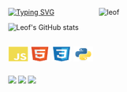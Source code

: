 [![Typing SVG](https://readme-typing-svg.demolab.com?font=Fira+Code&pause=1000&color=09C82A&random=false&width=435&lines=Hello!!+My+name+is+Leof+%CB%8E%CB%8A%CB%97;I'm+21+years+old+.%E1%90%9F;I'm+from+Brazil+%E0%B4%A6%E0%B5%8D%E0%B4%A6%E0%B4%BF(%CB%B5+%E2%80%A2%CC%80+%E1%B4%97+-+%CB%B5+)+%E2%9C%A7)](https://git.io/typing-svg)
  <img height=340 width=320img align="right" alt="leof" src="https://i.pinimg.com/originals/6d/c6/96/6dc6963d10d6b54bd930017923f05453.gif?ex=67ed25f0&is=67ebd470&hm=629a862cb300b8d62d1d5404b1e8e3382ac15c3940bda427a44ffbbf6c26d607&=&format=webp&width=589&height=446">


<div>
  
![Leof's GitHub stats](https://github-readme-stats.vercel.app/api?username=leofkin&show_icons=true&theme=dark)
<div>

<div style="display: inline_block"><br>
  <img align="center" alt="Rafa-Js" height="30" width="40" src="https://raw.githubusercontent.com/devicons/devicon/master/icons/javascript/javascript-plain.svg">
  <img align="center" alt="Rafa-HTML" height="30" width="40" src="https://raw.githubusercontent.com/devicons/devicon/master/icons/html5/html5-original.svg">
  <img align="center" alt="Rafa-CSS" height="30" width="40" src="https://raw.githubusercontent.com/devicons/devicon/master/icons/css3/css3-original.svg">
  <img align="center" alt="Rafa-Python" height="30" width="40" src="https://raw.githubusercontent.com/devicons/devicon/master/icons/python/python-original.svg">
</div>
  
  ##
 
<div> 
  <a href="https://instagram.com/insetarium" target="_blank"><img src="https://img.shields.io/badge/-Instagram-%23E4405F?style=for-the-badge&logo=instagram&logoColor=white" target="_blank"></a>
  <a href = "mailto:leofff@gmail.com"><img src="https://img.shields.io/badge/-Gmail-%23333?style=for-the-badge&logo=gmail&logoColor=white" target="_blank"></a>
  <a href="https://www.linkedin.com/in/leandroffarias/" target="_blank"><img src="https://img.shields.io/badge/-LinkedIn-%230077B5?style=for-the-badge&logo=linkedin&logoColor=white" target="_blank"></a> 
 
 
</div>
